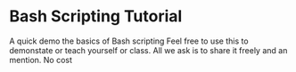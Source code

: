 # Bash Scripting Tutorial
A quick demo the basics of Bash scripting
Feel free to use this to demonstate or teach yourself or class. 
All we ask is to share it freely and an mention. No cost 
